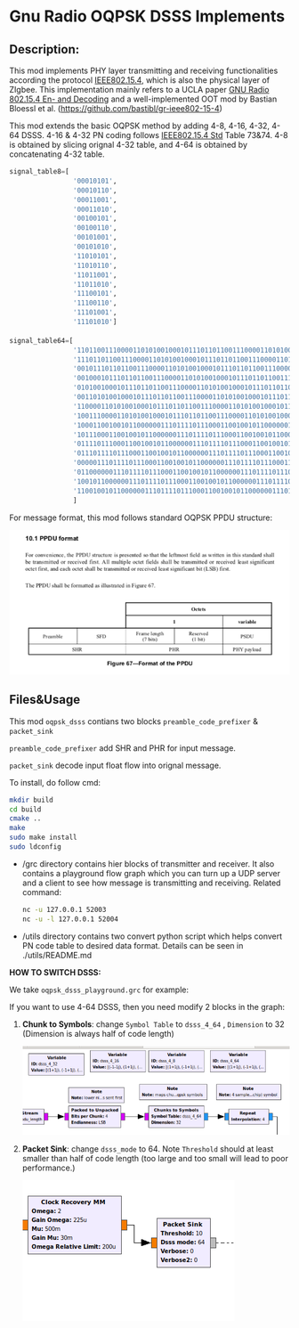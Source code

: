 # Gnu Radio OQPSK DSSS Implements

## Description:

This mod implements PHY layer transmitting and receiving functionalities according the protocol [IEEE802.15.4](https://ieeexplore.ieee.org/document/6012487), which is also the physical layer of ZIgbee. This implementation mainly refers to a UCLA paper [GNU Radio 802.15.4 En- and Decoding](https://pdfs.semanticscholar.org/ebb5/c85bacf68b8da2c6aa054326101a7f9599f4.pdf) and a well-implemented OOT mod by Bastian Bloessl et al. (https://github.com/bastibl/gr-ieee802-15-4) 

This mod extends the basic OQPSK method by adding 4-8, 4-16, 4-32, 4-64 DSSS. 4-16 & 4-32 PN coding follows  [IEEE802.15.4 Std](https://ieeexplore.ieee.org/document/6012487) Table 73&74. 4-8 is obtained by slicing orignal 4-32 table, and 4-64 is obtained by concatenating 4-32 table. 

```python
signal_table8=[
                '00010101',
                '00010110',
                '00011001',
                '00011010',
                '00100101',
                '00100110',
                '00101001',
                '00101010',
                '11010101',
                '11010110',
                '11011001',
                '11011010',
                '11100101',
                '11100110',
                '11101001',
                '11101010']

signal_table64=[
                '1101100111000011010100100010111011011001110000110101001000101110',
                '1110110110011100001101010010001011101101100111000011010100100010',
                '0010111011011001110000110101001000101110110110011100001101010010',
                '0010001011101101100111000011010100100010111011011001110000110101',
                '0101001000101110110110011100001101010010001011101101100111000011',
                '0011010100100010111011011001110000110101001000101110110110011100',
                '1100001101010010001011101101100111000011010100100010111011011001',
                '1001110000110101001000101110110110011100001101010010001011101101',
                '1000110010010110000001110111101110001100100101100000011101111011',
                '1011100011001001011000000111011110111000110010010110000001110111',
                '0111101110001100100101100000011101111011100011001001011000000111',
                '0111011110111000110010010110000001110111101110001100100101100000',
                '0000011101111011100011001001011000000111011110111000110010010110',
                '0110000001110111101110001100100101100000011101111011100011001001',
                '1001011000000111011110111000110010010110000001110111101110001100',
                '1100100101100000011101111011100011001001011000000111011110111000'
                ]
```

For message format, this mod follows standard OQPSK PPDU structure:

![ppdu](PPDU.png)

## Files&Usage

This mod `oqpsk_dsss` contians two blocks  `preamble_code_prefixer` & `packet_sink` 

`preamble_code_prefixer` add SHR and PHR for input message.

`packet_sink` decode input float flow into orignal message.

To install, do follow cmd:

```bash
mkdir build
cd build
cmake ..
make
sudo make install
sudo ldconfig
```

* /grc directory contains hier blocks of transmitter and receiver. It also contains a playground flow graph which you can turn up a UDP server and a  client to see how message is transmitting and receiving. Related command:

  ```bash
  nc -u 127.0.0.1 52003
  nc -u -l 127.0.0.1 52004
  ```

* /utils directory contains two convert python script which helps convert PN code table to desired data format. Details can be seen in ./utils/README.md

**HOW TO SWITCH DSSS:**

We take `oqpsk_dsss_playground.grc` for example:

If you want to use 4-64 DSSS, then you need modify 2 blocks in the graph:

1. **Chunk to Symbols**: change `Symbol Table` to `dsss_4_64` , `Dimension` to 32 (Dimension is always half of code length)

   ![fig](2symbol.png)

2. **Packet Sink**: change `dsss_mode` to 64. Note `Threshold` should at least smaller than half of code length (too large and too small will lead to poor performance.)

   ![fig](sink.png)
